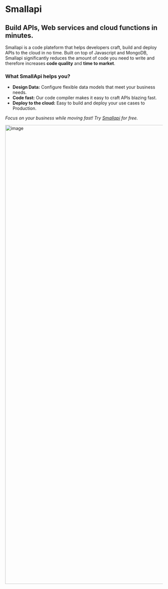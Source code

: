 # Smallapi

## Build APIs, Web services and cloud functions in minutes.

Smallapi is a code plateform that helps developers craft, build and deploy APIs to the cloud in no time.
Built on top of Javascript and MongoDB, Smallapi significantly reduces the amount of code you need to write and therefore increases **code quality** and **time to market**.

### What SmallApi helps you?

- **Design Data:** Configure flexible data models that meet your business needs.
- **Code fast:** Our code compiler makes it easy to craft APIs blazing fast.
- **Deploy to the cloud:** Easy to build and deploy your use cases to Production.

*Focus on your business while moving fast!
Try [Smallapi](https://smallapi.io/) for free.*

<img width="1470" alt="image" src="https://github.com/Small-api/smallapi/assets/15267552/3bdf5b90-2ffa-4b4b-b3b7-6b786f60955e">
